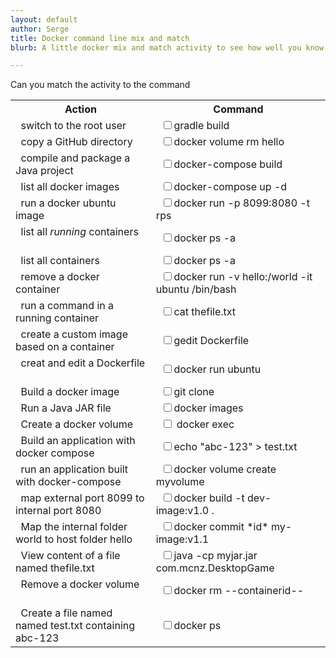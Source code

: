 ```yaml
---
layout: default
author: Serge
title: Docker command line mix and match
blurb: A little docker mix and match activity to see how well you know the docker command line.

---
```


Can you match the activity to the command

<table>
  <tr><th>Action</th><th>Command</th></tr>
<tr>
  <td>&nbsp;&nbsp;switch to the root user&nbsp;&nbsp;</td>
  <td>&nbsp;&nbsp;<input type="checkbox"/>gradle build &nbsp;&nbsp;</td>
</tr>
<tr>
  <td>&nbsp;&nbsp;copy a GitHub directory&nbsp;&nbsp;</td>
  <td>&nbsp;&nbsp;<input type="checkbox"/>docker volume rm hello &nbsp;&nbsp;</td>
</tr>
<tr>
  <td>&nbsp;&nbsp;compile and package a Java project&nbsp;&nbsp;</td>
  <td>&nbsp;&nbsp;<input type="checkbox"/>docker-compose build   &nbsp;&nbsp;</td>
</tr>
<tr>
  <td>&nbsp;&nbsp;list all docker images   &nbsp;&nbsp;</td>
  <td>&nbsp;&nbsp;<input type="checkbox"/>docker-compose up -d    &nbsp;&nbsp;</td>
</tr>
<tr>
  <td>&nbsp;&nbsp;run a docker ubuntu image   &nbsp;&nbsp;</td>
  <td>&nbsp;&nbsp;<input type="checkbox"/>docker run -p 8099:8080 -t rps    &nbsp;&nbsp;</td>
</tr>
<tr>
  <td>&nbsp;&nbsp;list all <em>running</em> containers   &nbsp;&nbsp;</td>
  <td>&nbsp;&nbsp;<input type="checkbox"/>docker ps -a    &nbsp;&nbsp;</td>
</tr>
<tr>
  <td>&nbsp;&nbsp;list all containers   &nbsp;&nbsp;</td>
  <td>&nbsp;&nbsp;<input type="checkbox"/>docker ps -a    &nbsp;&nbsp;</td>
</tr>
<tr>
  <td>&nbsp;&nbsp;remove a docker container   &nbsp;&nbsp;</td>
  <td>&nbsp;&nbsp;<input type="checkbox"/>docker run -v hello:/world -it ubuntu /bin/bash    &nbsp;&nbsp;</td>
</tr>
<tr>
  <td>&nbsp;&nbsp;run a command in a running container   &nbsp;&nbsp;</td>
  <td>&nbsp;&nbsp;<input type="checkbox"/>cat thefile.txt    &nbsp;&nbsp;</td>
</tr>
<tr>
  <td>&nbsp;&nbsp;create a custom image based on a container   &nbsp;&nbsp;</td>
  <td>&nbsp;&nbsp;<input type="checkbox"/>gedit Dockerfile    &nbsp;&nbsp;</td>
</tr>
<tr>
  <td>&nbsp;&nbsp;creat and edit a Dockerfile   &nbsp;&nbsp;</td>
  <td>&nbsp;&nbsp;<input type="checkbox"/>docker run ubuntu    &nbsp;&nbsp;</td>
</tr>
<tr>
  <td>&nbsp;&nbsp;Build a docker image   &nbsp;&nbsp;</td>
  <td>&nbsp;&nbsp;<input type="checkbox"/>git clone    &nbsp;&nbsp;</td>
</tr>
<tr>
  <td>&nbsp;&nbsp;Run a Java JAR file   &nbsp;&nbsp;</td>
  <td>&nbsp;&nbsp;<input type="checkbox"/>docker images    &nbsp;&nbsp;</td>
</tr>
<tr>
  <td>&nbsp;&nbsp;Create a docker volume   &nbsp;&nbsp;</td>
  <td>&nbsp;&nbsp;<input type="checkbox"/> docker exec   &nbsp;&nbsp;</td>
</tr>
<tr>
  <td>&nbsp;&nbsp;Build an application with docker compose   &nbsp;&nbsp;</td>
  <td>&nbsp;&nbsp;<input type="checkbox"/>echo "abc-123" > test.txt    &nbsp;&nbsp;</td>
</tr>
<tr>
  <td>&nbsp;&nbsp;run an application built with docker-compose   &nbsp;&nbsp;</td>
  <td>&nbsp;&nbsp;<input type="checkbox"/>docker volume create myvolume    &nbsp;&nbsp;</td>
</tr>
<tr>
  <td>&nbsp;&nbsp;map external port 8099 to internal port 8080    &nbsp;&nbsp;</td>
  <td>&nbsp;&nbsp;<input type="checkbox"/>docker build -t dev-image:v1.0 . &nbsp;&nbsp;</td>
</tr>
<tr>
  <td>&nbsp;&nbsp;Map the internal folder world to host folder hello    &nbsp;&nbsp;</td>
  <td>&nbsp;&nbsp;<input type="checkbox"/>docker commit *id* my-image:v1.1    &nbsp;&nbsp;</td>
</tr>
<tr>
  <td>&nbsp;&nbsp;View content of a file named thefile.txt   &nbsp;&nbsp;</td>
  <td>&nbsp;&nbsp;<input type="checkbox"/>java -cp myjar.jar com.mcnz.DesktopGame    &nbsp;&nbsp;</td>
</tr>
<tr>
  <td>&nbsp;&nbsp;Remove a docker volume   &nbsp;&nbsp;</td>
  <td>&nbsp;&nbsp;<input type="checkbox"/>docker rm --containerid-- &nbsp;&nbsp;</td>
</tr>
<tr>
  <td>&nbsp;&nbsp;Create a file named named test.txt containing abc-123   &nbsp;&nbsp;</td>
  <td>&nbsp;&nbsp;<input type="checkbox"/>docker ps    &nbsp;&nbsp;</td>
</tr>
  
  </table>
